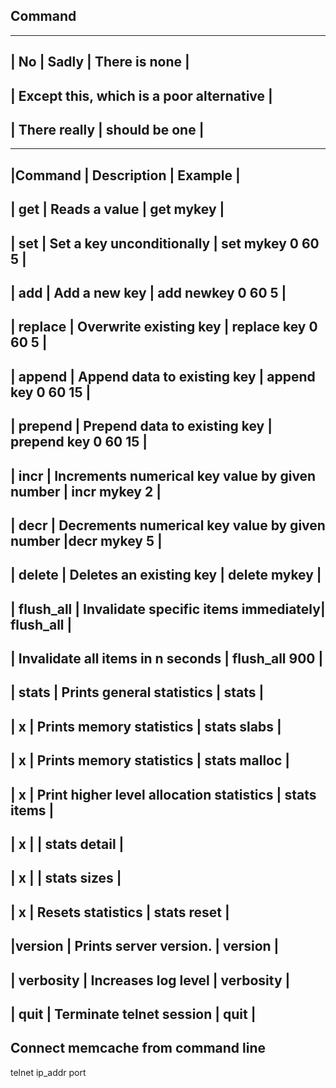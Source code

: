## Command
--------------------------------------------------
| No | Sadly        | There is none              |
--------------------------------------------------
| Except this, which is a poor alternative       |
--------------------------------------------------
| There really      | should be one              |
--------------------------------------------------

-----------------------------------------------------------------------------------
|Command	    | Description	               | Example                              |
-----------------------------------------------------------------------------------
| get		      | Reads a value	           | get mykey                              |
-----------------------------------------------------------------------------------
| set	        |	Set a key unconditionally |	set mykey 0 60 5                      |
-----------------------------------------------------------------------------------
| add	|	Add a new key	| add newkey 0 60 5                                         |
-----------------------------------------------------------------------------------
| replace	|	Overwrite existing key	| replace key 0 60 5                          |
-----------------------------------------------------------------------------------
| append	|	Append data to existing key	| append key 0 60 15                      |
-----------------------------------------------------------------------------------
| prepend	| Prepend data to existing key	| prepend key 0 60 15                   |
-----------------------------------------------------------------------------------
| incr	 | Increments numerical key value by given number	| incr mykey 2          |
-----------------------------------------------------------------------------------
| decr	| Decrements numerical key value by given number	|decr mykey 5           | 
-----------------------------------------------------------------------------------
| delete |	Deletes an existing key	| delete mykey                                |
-----------------------------------------------------------------------------------
| flush_all	| Invalidate specific items immediately| 	flush_all                   |
-----------------------------------------------------------------------------------
| Invalidate all items in n seconds	| flush_all 900                               |
-----------------------------------------------------------------------------------
| stats	| Prints general statistics	| stats                                       |
-----------------------------------------------------------------------------------
| x | Prints memory statistics	| stats slabs                                     |
-----------------------------------------------------------------------------------
|  x  | Prints memory statistics	 | stats malloc                                 | 
-----------------------------------------------------------------------------------
|   x | Print higher level allocation statistics	| stats items                   |
-----------------------------------------------------------------------------------
|  x   | | stats detail                                                           |
-----------------------------------------------------------------------------------
|     x   |              | stats sizes                                            |
-----------------------------------------------------------------------------------
|  x     |  Resets statistics	 | stats reset                                      |
-----------------------------------------------------------------------------------
|version	 | Prints server version.	| version                                     |
-----------------------------------------------------------------------------------
|    verbosity	| Increases log level	  | verbosity                               |
-----------------------------------------------------------------------------------
| quit  |	Terminate telnet session	 | quit                                       |
-----------------------------------------------------------------------------------


## Connect memcache from command line

telnet ip_addr port


